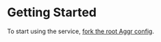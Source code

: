 # Getting Started

To start using the service, [fork the root Aggr config](https://github.com/aggr/aggr-config).
